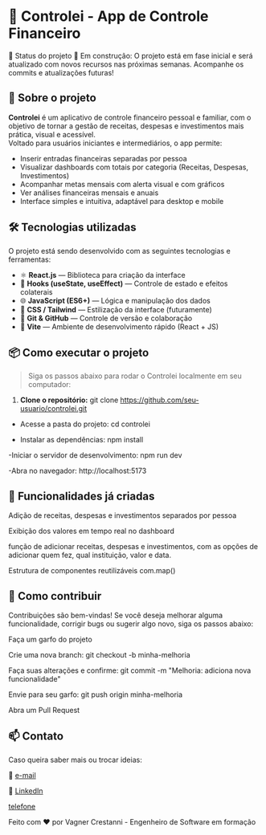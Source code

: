# 💸 Controlei - App de Controle Financeiro

📅 Status do projeto
🚧 Em construção:
O projeto está em fase inicial e será atualizado com novos recursos nas próximas semanas. Acompanhe os commits e atualizações futuras!

## 🧠 Sobre o projeto

**Controlei** é um aplicativo de controle financeiro pessoal e familiar, com o objetivo de tornar a gestão de receitas, despesas e investimentos mais prática, visual e acessível.  
Voltado para usuários iniciantes e intermediários, o app permite:

- Inserir entradas financeiras separadas por pessoa
- Visualizar dashboards com totais por categoria (Receitas, Despesas, Investimentos)
- Acompanhar metas mensais com alerta visual e com gráficos
- Ver análises financeiras mensais e anuais
- Interface simples e intuitiva, adaptável para desktop e mobile

## 🛠 Tecnologias utilizadas

O projeto está sendo desenvolvido com as seguintes tecnologias e ferramentas:

- ⚛️ **React.js** — Biblioteca para criação da interface
- 🧠 **Hooks (useState, useEffect)** — Controle de estado e efeitos colaterais
- 🌐 **JavaScript (ES6+)** — Lógica e manipulação dos dados
- 🎨 **CSS / Tailwind** — Estilização da interface (futuramente)
- 🐙 **Git & GitHub** — Controle de versão e colaboração
- 📁 **Vite** — Ambiente de desenvolvimento rápido (React + JS)

## 📦 Como executar o projeto

> Siga os passos abaixo para rodar o Controlei localmente em seu computador:

1. **Clone o repositório:**
git clone https://github.com/seu-usuario/controlei.git

- Acesse a pasta do projeto:
cd controlei

- Instalar as dependências:
npm install

-Iniciar o servidor de desenvolvimento:
npm run dev

-Abra no navegador:
http://localhost:5173


## 🧪 Funcionalidades já criadas

Adição de receitas, despesas e investimentos separados por pessoa

Exibição dos valores em tempo real no dashboard

função de adicionar receitas, despesas e investimentos, com as opções de adicionar quem fez, qual instituição, valor e data.

Estrutura de componentes reutilizáveis com.map()


## 🤝 Como contribuir

Contribuições são bem-vindas! Se você deseja melhorar alguma funcionalidade, corrigir bugs ou sugerir algo novo, siga os passos abaixo:

Faça um garfo do projeto

Crie uma nova branch:
git checkout -b minha-melhoria

Faça suas alterações e confirme:
git commit -m "Melhoria: adiciona nova funcionalidade"

Envie para seu garfo:
git push origin minha-melhoria

Abra um Pull Request


## 📫 Contato

Caso queira saber mais ou trocar ideias:

📧 [e-mail](vagnerdcrestanni@gmail.com)

💼 [LinkedIn](https://www.linkedin.com/in/vagner-crestanni-331a87309/)

  [telefone](46988033230) 

Feito com ❤️ por Vagner Crestanni - Engenheiro de Software em formação

